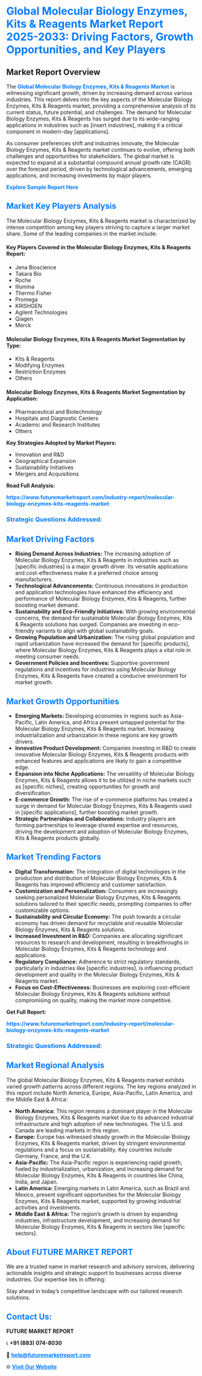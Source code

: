 <h1 style="color: #007BFF;">Global Molecular Biology Enzymes, Kits & Reagents Market Report 2025-2033: Driving Factors, Growth Opportunities, and Key Players</h1>

<section id="overview">
<h2>Market Report Overview</h2>
<p>The <a href="https://www.futuremarketreport.com/industry-report/molecular-biology-enzymes-kits-reagents-market" style="color: #007BFF; text-decoration: none;"><strong>Global Molecular Biology Enzymes, Kits & Reagents Market</strong></a> is witnessing significant growth, driven by increasing demand across various industries. This report delves into the key aspects of the Molecular Biology Enzymes, Kits & Reagents market, providing a comprehensive analysis of its current status, future potential, and challenges. The demand for Molecular Biology Enzymes, Kits & Reagents has surged due to its wide-ranging applications in industries such as [insert industries], making it a critical component in modern-day [applications].</p>
<p>As consumer preferences shift and industries innovate, the Molecular Biology Enzymes, Kits & Reagents market continues to evolve, offering both challenges and opportunities for stakeholders. The global market is expected to expand at a substantial compound annual growth rate (CAGR) over the forecast period, driven by technological advancements, emerging applications, and increasing investments by major players.</p>
</section>

<section id="overview">
<p><a href="https://www.futuremarketreport.com/request-sample/reportId=52506" style="color: #007BFF; text-decoration: none;"><strong>Explore Sample Report Here</strong></a></p>
</section>

<section id="key-players">
<h2 style="color: #007BFF;">Market Key Players Analysis</h2>
<p>The Molecular Biology Enzymes, Kits & Reagents market is characterized by intense competition among key players striving to capture a larger market share. Some of the leading companies in the market include:</p>
<h4>Key Players Covered in the Molecular Biology Enzymes, Kits & Reagents Report:</h4>
<ul><li>Jena Bioscience</li><li>Takara Bio</li><li>Roche</li><li>Illumina</li><li>Thermo Fisher</li><li>Promega</li><li>KRISHGEN</li><li>Agilent Technologies</li><li>Qiagen</li><li>Merck</li></ul>
<h4>Molecular Biology Enzymes, Kits & Reagents Market Segmentation by Type:</h4>
<ul><li>Kits &amp; Reagents</li><li>Modifying Enzymes</li><li>Restriction Enzymes</li><li>Others</li></ul>

<h4>Molecular Biology Enzymes, Kits & Reagents Market Segmentation by Application:</h4>
<ul><li>Pharmaceutical and Biotechnology</li><li>Hospitals and Diagnostic Centers</li><li>Academic and Research Institutes</li><li>Others</li></ul>
<p><strong>Key Strategies Adopted by Market Players:</strong></p>
<ul>
<li>Innovation and R&D</li>
<li>Geographical Expansion</li>
<li>Sustainability Initiatives</li>
<li>Mergers and Acquisitions</li>
</ul>
</section>

<section>
<p><strong>Read Full Analysis: </strong></p><a href="https://www.futuremarketreport.com/industry-report/molecular-biology-enzymes-kits-reagents-market" style="color: #007BFF; text-decoration: none;"><strong>https://www.futuremarketreport.com/industry-report/molecular-biology-enzymes-kits-reagents-market</strong></a>
<h3 style="color: #007BFF;">Strategic Questions Addressed:</h3>
</section>

<section id="driving-factors">
<h2 style="color: #007BFF;">Market Driving Factors</h2>
<ul>
<li><strong>Rising Demand Across Industries:</strong> The increasing adoption of Molecular Biology Enzymes, Kits & Reagents in industries such as [specific industries] is a major growth driver. Its versatile applications and cost-effectiveness make it a preferred choice among manufacturers.</li>
<li><strong>Technological Advancements:</strong> Continuous innovations in production and application technologies have enhanced the efficiency and performance of Molecular Biology Enzymes, Kits & Reagents, further boosting market demand.</li>
<li><strong>Sustainability and Eco-Friendly Initiatives:</strong> With growing environmental concerns, the demand for sustainable Molecular Biology Enzymes, Kits & Reagents solutions has surged. Companies are investing in eco-friendly variants to align with global sustainability goals.</li>
<li><strong>Growing Population and Urbanization:</strong> The rising global population and rapid urbanization have increased the demand for [specific products], where Molecular Biology Enzymes, Kits & Reagents plays a vital role in meeting consumer needs.</li>
<li><strong>Government Policies and Incentives:</strong> Supportive government regulations and incentives for industries using Molecular Biology Enzymes, Kits & Reagents have created a conducive environment for market growth.</li>
</ul>
</section>

<section id="growth-opportunities">
<h2 style="color: #007BFF;">Market Growth Opportunities</h2>
<ul>
<li><strong>Emerging Markets:</strong> Developing economies in regions such as Asia-Pacific, Latin America, and Africa present untapped potential for the Molecular Biology Enzymes, Kits & Reagents market. Increasing industrialization and urbanization in these regions are key growth drivers.</li>
<li><strong>Innovative Product Development:</strong> Companies investing in R&D to create innovative Molecular Biology Enzymes, Kits & Reagents products with enhanced features and applications are likely to gain a competitive edge.</li>
<li><strong>Expansion into Niche Applications:</strong> The versatility of Molecular Biology Enzymes, Kits & Reagents allows it to be utilized in niche markets such as [specific niches], creating opportunities for growth and diversification.</li>
<li><strong>E-commerce Growth:</strong> The rise of e-commerce platforms has created a surge in demand for Molecular Biology Enzymes, Kits & Reagents used in [specific applications], further boosting market growth.</li>
<li><strong>Strategic Partnerships and Collaborations:</strong> Industry players are forming partnerships to leverage shared expertise and resources, driving the development and adoption of Molecular Biology Enzymes, Kits & Reagents products globally.</li>
</ul>
</section>

<section id="trending-factors">
<h2 style="color: #007BFF;">Market Trending Factors</h2>
<ul>
<li><strong>Digital Transformation:</strong> The integration of digital technologies in the production and distribution of Molecular Biology Enzymes, Kits & Reagents has improved efficiency and customer satisfaction.</li>
<li><strong>Customization and Personalization:</strong> Consumers are increasingly seeking personalized Molecular Biology Enzymes, Kits & Reagents solutions tailored to their specific needs, prompting companies to offer customizable options.</li>
<li><strong>Sustainability and Circular Economy:</strong> The push towards a circular economy has driven demand for recyclable and reusable Molecular Biology Enzymes, Kits & Reagents solutions.</li>
<li><strong>Increased Investment in R&D:</strong> Companies are allocating significant resources to research and development, resulting in breakthroughs in Molecular Biology Enzymes, Kits & Reagents technology and applications.</li>
<li><strong>Regulatory Compliance:</strong> Adherence to strict regulatory standards, particularly in industries like [specific industries], is influencing product development and quality in the Molecular Biology Enzymes, Kits & Reagents market.</li>
<li><strong>Focus on Cost-Effectiveness:</strong> Businesses are exploring cost-efficient Molecular Biology Enzymes, Kits & Reagents solutions without compromising on quality, making the market more competitive.</li>
</ul>
</section>

<section>
<p><strong>Get Full Report: </strong></p><a href="https://www.futuremarketreport.com/industry-report/molecular-biology-enzymes-kits-reagents-market" style="color: #007BFF; text-decoration: none;"><strong>https://www.futuremarketreport.com/industry-report/molecular-biology-enzymes-kits-reagents-market</strong></a>
<h3 style="color: #007BFF;">Strategic Questions Addressed:</h3>
</section>


<section id="regional-analysis">
<h2 style="color: #007BFF;">Market Regional Analysis</h2>
<p>The global Molecular Biology Enzymes, Kits & Reagents market exhibits varied growth patterns across different regions. The key regions analyzed in this report include North America, Europe, Asia-Pacific, Latin America, and the Middle East & Africa:</p>
<ul>
<li><strong>North America:</strong> This region remains a dominant player in the Molecular Biology Enzymes, Kits & Reagents market due to its advanced industrial infrastructure and high adoption of new technologies. The U.S. and Canada are leading markets in this region.</li>
<li><strong>Europe:</strong> Europe has witnessed steady growth in the Molecular Biology Enzymes, Kits & Reagents market, driven by stringent environmental regulations and a focus on sustainability. Key countries include Germany, France, and the U.K.</li>
<li><strong>Asia-Pacific:</strong> The Asia-Pacific region is experiencing rapid growth, fueled by industrialization, urbanization, and increasing demand for Molecular Biology Enzymes, Kits & Reagents in countries like China, India, and Japan.</li>
<li><strong>Latin America:</strong> Emerging markets in Latin America, such as Brazil and Mexico, present significant opportunities for the Molecular Biology Enzymes, Kits & Reagents market, supported by growing industrial activities and investments.</li>
<li><strong>Middle East & Africa:</strong> The region’s growth is driven by expanding industries, infrastructure development, and increasing demand for Molecular Biology Enzymes, Kits & Reagents in sectors like [specific sectors].</li>
</ul>
</section>

<footer>
<h2 style="color: #007BFF;">About FUTURE MARKET REPORT</h2>
<p>We are a trusted name in market research and advisory services, delivering actionable insights and strategic support to businesses across diverse industries. Our expertise lies in offering:</p>

<p>Stay ahead in today’s competitive landscape with our tailored research solutions.</p>

<h2 style="color: #007BFF;">Contact Us:</h2>
<p><strong>FUTURE MARKET REPORT</strong></p>
<p>📞 <strong>+91 (883) 074-8030</strong></p>
<p>📧 <strong><a href="mailto:help@futuremarketreport.com" style="color: #007BFF;">help@futuremarketreport.com</a></strong></p>
<p>🌐 <strong><a href="https://www.futuremarketreport.com/" style="color: #007BFF;">Visit Our Website</a></strong></p>
</footer>